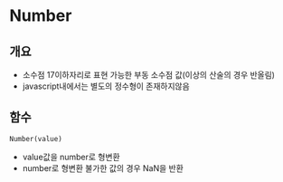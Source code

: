 # Number

## 개요
- 소수점 17이하자리로 표현 가능한 부동 소수점 값(이상의 산술의 경우 반올림)
- javascript내에서는 별도의 정수형이 존재하지않음

## 함수
```
Number(value)
```
- value값을 number로 형변환
- number로 형변환 불가한 값의 경우 NaN을 반환